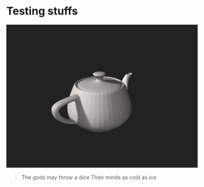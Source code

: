 # Testing stuffs

![image](resources/test.png)

> The gods may throw a dice
> Their minds as cold as ice
